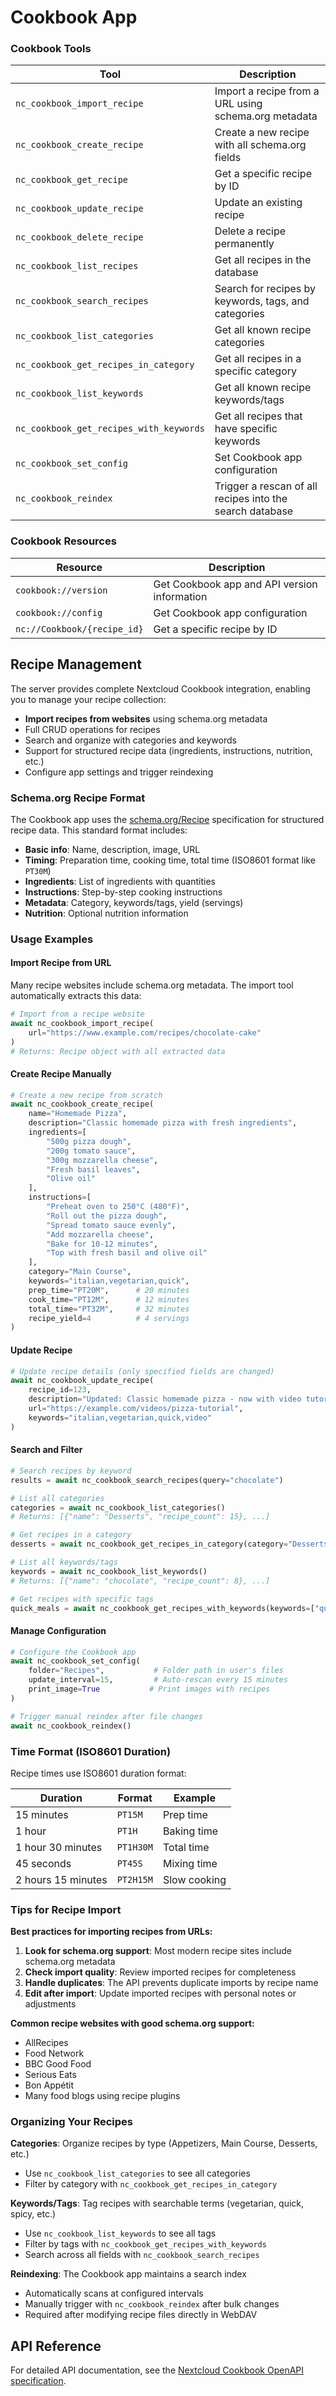 # Cookbook App

### Cookbook Tools

| Tool | Description |
|------|-------------|
| `nc_cookbook_import_recipe` | Import a recipe from a URL using schema.org metadata |
| `nc_cookbook_create_recipe` | Create a new recipe with all schema.org fields |
| `nc_cookbook_get_recipe` | Get a specific recipe by ID |
| `nc_cookbook_update_recipe` | Update an existing recipe |
| `nc_cookbook_delete_recipe` | Delete a recipe permanently |
| `nc_cookbook_list_recipes` | Get all recipes in the database |
| `nc_cookbook_search_recipes` | Search for recipes by keywords, tags, and categories |
| `nc_cookbook_list_categories` | Get all known recipe categories |
| `nc_cookbook_get_recipes_in_category` | Get all recipes in a specific category |
| `nc_cookbook_list_keywords` | Get all known recipe keywords/tags |
| `nc_cookbook_get_recipes_with_keywords` | Get all recipes that have specific keywords |
| `nc_cookbook_set_config` | Set Cookbook app configuration |
| `nc_cookbook_reindex` | Trigger a rescan of all recipes into the search database |

### Cookbook Resources

| Resource | Description |
|----------|-------------|
| `cookbook://version` | Get Cookbook app and API version information |
| `cookbook://config` | Get Cookbook app configuration |
| `nc://Cookbook/{recipe_id}` | Get a specific recipe by ID |

## Recipe Management

The server provides complete Nextcloud Cookbook integration, enabling you to manage your recipe collection:

- **Import recipes from websites** using schema.org metadata
- Full CRUD operations for recipes
- Search and organize with categories and keywords
- Support for structured recipe data (ingredients, instructions, nutrition, etc.)
- Configure app settings and trigger reindexing

### Schema.org Recipe Format

The Cookbook app uses the [schema.org/Recipe](https://schema.org/Recipe) specification for structured recipe data. This standard format includes:

- **Basic info**: Name, description, image, URL
- **Timing**: Preparation time, cooking time, total time (ISO8601 format like `PT30M`)
- **Ingredients**: List of ingredients with quantities
- **Instructions**: Step-by-step cooking instructions
- **Metadata**: Category, keywords/tags, yield (servings)
- **Nutrition**: Optional nutrition information

### Usage Examples

#### Import Recipe from URL

Many recipe websites include schema.org metadata. The import tool automatically extracts this data:

```python
# Import from a recipe website
await nc_cookbook_import_recipe(
    url="https://www.example.com/recipes/chocolate-cake"
)
# Returns: Recipe object with all extracted data
```

#### Create Recipe Manually

```python
# Create a new recipe from scratch
await nc_cookbook_create_recipe(
    name="Homemade Pizza",
    description="Classic homemade pizza with fresh ingredients",
    ingredients=[
        "500g pizza dough",
        "200g tomato sauce",
        "300g mozzarella cheese",
        "Fresh basil leaves",
        "Olive oil"
    ],
    instructions=[
        "Preheat oven to 250°C (480°F)",
        "Roll out the pizza dough",
        "Spread tomato sauce evenly",
        "Add mozzarella cheese",
        "Bake for 10-12 minutes",
        "Top with fresh basil and olive oil"
    ],
    category="Main Course",
    keywords="italian,vegetarian,quick",
    prep_time="PT20M",      # 20 minutes
    cook_time="PT12M",      # 12 minutes
    total_time="PT32M",     # 32 minutes
    recipe_yield=4          # 4 servings
)
```

#### Update Recipe

```python
# Update recipe details (only specified fields are changed)
await nc_cookbook_update_recipe(
    recipe_id=123,
    description="Updated: Classic homemade pizza - now with video tutorial!",
    url="https://example.com/videos/pizza-tutorial",
    keywords="italian,vegetarian,quick,video"
)
```

#### Search and Filter

```python
# Search recipes by keyword
results = await nc_cookbook_search_recipes(query="chocolate")

# List all categories
categories = await nc_cookbook_list_categories()
# Returns: [{"name": "Desserts", "recipe_count": 15}, ...]

# Get recipes in a category
desserts = await nc_cookbook_get_recipes_in_category(category="Desserts")

# List all keywords/tags
keywords = await nc_cookbook_list_keywords()
# Returns: [{"name": "chocolate", "recipe_count": 8}, ...]

# Get recipes with specific tags
quick_meals = await nc_cookbook_get_recipes_with_keywords(keywords=["quick", "30min"])
```

#### Manage Configuration

```python
# Configure the Cookbook app
await nc_cookbook_set_config(
    folder="Recipes",           # Folder path in user's files
    update_interval=15,         # Auto-rescan every 15 minutes
    print_image=True           # Print images with recipes
)

# Trigger manual reindex after file changes
await nc_cookbook_reindex()
```

### Time Format (ISO8601 Duration)

Recipe times use ISO8601 duration format:

| Duration | Format | Example |
|----------|--------|---------|
| 15 minutes | `PT15M` | Prep time |
| 1 hour | `PT1H` | Baking time |
| 1 hour 30 minutes | `PT1H30M` | Total time |
| 45 seconds | `PT45S` | Mixing time |
| 2 hours 15 minutes | `PT2H15M` | Slow cooking |

### Tips for Recipe Import

**Best practices for importing recipes from URLs:**

1. **Look for schema.org support**: Most modern recipe sites include schema.org metadata
2. **Check import quality**: Review imported recipes for completeness
3. **Handle duplicates**: The API prevents duplicate imports by recipe name
4. **Edit after import**: Update imported recipes with personal notes or adjustments

**Common recipe websites with good schema.org support:**
- AllRecipes
- Food Network
- BBC Good Food
- Serious Eats
- Bon Appétit
- Many food blogs using recipe plugins

### Organizing Your Recipes

**Categories**: Organize recipes by type (Appetizers, Main Course, Desserts, etc.)
- Use `nc_cookbook_list_categories` to see all categories
- Filter by category with `nc_cookbook_get_recipes_in_category`

**Keywords/Tags**: Tag recipes with searchable terms (vegetarian, quick, spicy, etc.)
- Use `nc_cookbook_list_keywords` to see all tags
- Filter by tags with `nc_cookbook_get_recipes_with_keywords`
- Search across all fields with `nc_cookbook_search_recipes`

**Reindexing**: The Cookbook app maintains a search index
- Automatically scans at configured intervals
- Manually trigger with `nc_cookbook_reindex` after bulk changes
- Required after modifying recipe files directly in WebDAV

## API Reference

For detailed API documentation, see the [Nextcloud Cookbook OpenAPI specification](https://github.com/nextcloud/cookbook/tree/master/docs/dev/api/0.1.2).
